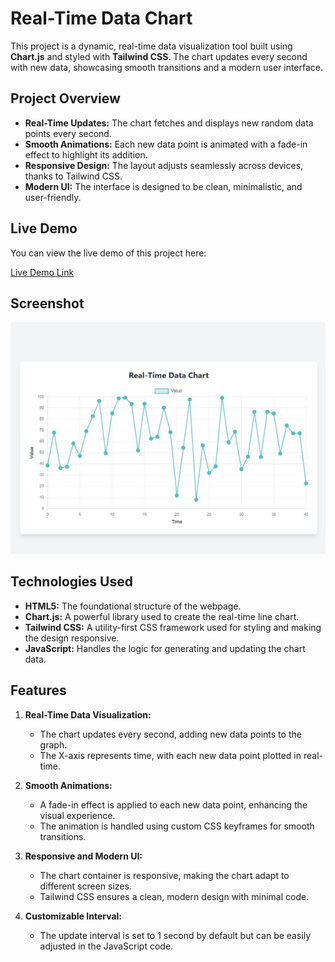 # Real-Time Data Chart

This project is a dynamic, real-time data visualization tool built using **Chart.js** and styled with **Tailwind CSS**. The chart updates every second with new data, showcasing smooth transitions and a modern user interface.

## Project Overview

- **Real-Time Updates:** The chart fetches and displays new random data points every second.
- **Smooth Animations:** Each new data point is animated with a fade-in effect to highlight its addition.
- **Responsive Design:** The layout adjusts seamlessly across devices, thanks to Tailwind CSS.
- **Modern UI:** The interface is designed to be clean, minimalistic, and user-friendly.

## Live Demo

You can view the live demo of this project here:

[Live Demo Link](https://praveen-real-chart.netlify.app/)

## Screenshot

![Real-Time Data Chart Screenshot](/assets/screenshot.jpg)

## Technologies Used

- **HTML5:** The foundational structure of the webpage.
- **Chart.js:** A powerful library used to create the real-time line chart.
- **Tailwind CSS:** A utility-first CSS framework used for styling and making the design responsive.
- **JavaScript:** Handles the logic for generating and updating the chart data.

## Features

1. **Real-Time Data Visualization:**

   - The chart updates every second, adding new data points to the graph.
   - The X-axis represents time, with each new data point plotted in real-time.

2. **Smooth Animations:**

   - A fade-in effect is applied to each new data point, enhancing the visual experience.
   - The animation is handled using custom CSS keyframes for smooth transitions.

3. **Responsive and Modern UI:**

   - The chart container is responsive, making the chart adapt to different screen sizes.
   - Tailwind CSS ensures a clean, modern design with minimal code.

4. **Customizable Interval:**
   - The update interval is set to 1 second by default but can be easily adjusted in the JavaScript code.
